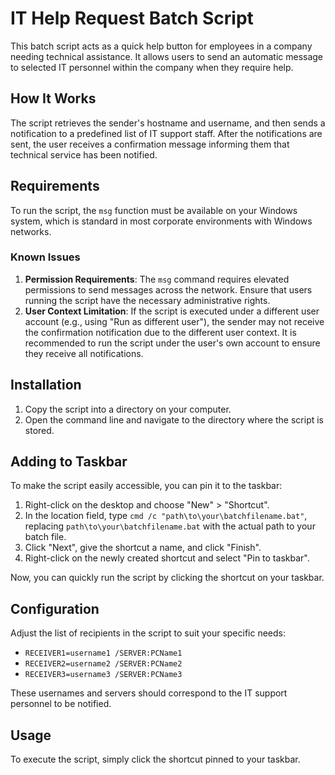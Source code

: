 # IT Help Request Batch Script

This batch script acts as a quick help button for employees in a company needing technical assistance. It allows users to send an automatic message to selected IT personnel within the company when they require help.

## How It Works

The script retrieves the sender's hostname and username, and then sends a notification to a predefined list of IT support staff. After the notifications are sent, the user receives a confirmation message informing them that technical service has been notified.

## Requirements

To run the script, the `msg` function must be available on your Windows system, which is standard in most corporate environments with Windows networks.

### Known Issues

1. **Permission Requirements**: The `msg` command requires elevated permissions to send messages across the network. Ensure that users running the script have the necessary administrative rights.
2. **User Context Limitation**: If the script is executed under a different user account (e.g., using "Run as different user"), the sender may not receive the confirmation notification due to the different user context. It is recommended to run the script under the user's own account to ensure they receive all notifications.

## Installation

1. Copy the script into a directory on your computer.
2. Open the command line and navigate to the directory where the script is stored.

## Adding to Taskbar

To make the script easily accessible, you can pin it to the taskbar:

1. Right-click on the desktop and choose "New" > "Shortcut".
2. In the location field, type `cmd /c "path\to\your\batchfilename.bat"`, replacing `path\to\your\batchfilename.bat` with the actual path to your batch file.
3. Click "Next", give the shortcut a name, and click "Finish".
4. Right-click on the newly created shortcut and select "Pin to taskbar".

Now, you can quickly run the script by clicking the shortcut on your taskbar.

## Configuration

Adjust the list of recipients in the script to suit your specific needs:

- `RECEIVER1=username1 /SERVER:PCName1`
- `RECEIVER2=username2 /SERVER:PCName2`
- `RECEIVER3=username3 /SERVER:PCName3`

These usernames and servers should correspond to the IT support personnel to be notified.

## Usage

To execute the script, simply click the shortcut pinned to your taskbar.

